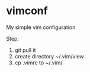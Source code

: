 vimconf
=======

My simple vim configuration

Step:
1.	git pull it
2.	create directory ~/.vim/view
3.	cp .vimrc to ~/.vim/
